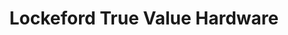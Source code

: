 ---
title: "Lockeford True Value Hardware"
url: /lockeford/lockeford-true-value-hardware/
shop: Eisenwaren
---